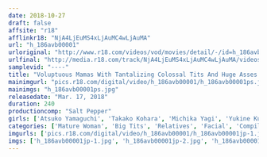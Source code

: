 ```yaml
---
date: 2018-10-27
draft: false
affsite: "r18"
afflinkr18: "NjA4LjEuMS4xLjAuMC4wLjAuMA"
url: "h_186avb00001"
urloriginal: "http://www.r18.com/videos/vod/movies/detail/-/id=h_186avb00001"
urlfinal: "http://media.r18.com/track/NjA4LjEuMS4xLjAuMC4wLjAuMA/videos/vod/movies/detail/-/id=h_186avb00001"
samplevid: "----"
title: "Voluptuous Mamas With Tantalizing Colossal Tits And Huge Asses 4 Hours Greatest Hits Collection"
mainimgurl: "pics.r18.com/digital/video/h_186avb00001/h_186avb00001ps.jpg"
mainimgs: "h_186avb00001ps.jpg"
releasedate: "Mar. 17, 2018"
duration: 240
productioncomp: "Salt Pepper"
girls: ['Atsuko Yamaguchi', 'Takako Kohara', 'Michika Yagi', 'Yukine Kuramoto', 'Rumi Matsuoka', 'Shizuka Kagami']
categories: ['Mature Woman', 'Big Tits', 'Relatives', 'Facial', 'Compilation', 'Over 4 Hours', 'Hi-Def']
imgurls: ['pics.r18.com/digital/video/h_186avb00001/h_186avb00001jp-1.jpg', 'pics.r18.com/digital/video/h_186avb00001/h_186avb00001jp-2.jpg', 'pics.r18.com/digital/video/h_186avb00001/h_186avb00001jp-3.jpg', 'pics.r18.com/digital/video/h_186avb00001/h_186avb00001jp-4.jpg', 'pics.r18.com/digital/video/h_186avb00001/h_186avb00001jp-5.jpg', 'pics.r18.com/digital/video/h_186avb00001/h_186avb00001jp-6.jpg', 'pics.r18.com/digital/video/h_186avb00001/h_186avb00001jp-7.jpg', 'pics.r18.com/digital/video/h_186avb00001/h_186avb00001jp-8.jpg', 'pics.r18.com/digital/video/h_186avb00001/h_186avb00001jp-9.jpg', 'pics.r18.com/digital/video/h_186avb00001/h_186avb00001jp-10.jpg', 'pics.r18.com/digital/video/h_186avb00001/h_186avb00001jp-11.jpg', 'pics.r18.com/digital/video/h_186avb00001/h_186avb00001jp-12.jpg', 'pics.r18.com/digital/video/h_186avb00001/h_186avb00001jp-13.jpg', 'pics.r18.com/digital/video/h_186avb00001/h_186avb00001jp-14.jpg', 'pics.r18.com/digital/video/h_186avb00001/h_186avb00001jp-15.jpg', 'pics.r18.com/digital/video/h_186avb00001/h_186avb00001jp-16.jpg', 'pics.r18.com/digital/video/h_186avb00001/h_186avb00001jp-17.jpg', 'pics.r18.com/digital/video/h_186avb00001/h_186avb00001jp-18.jpg', 'pics.r18.com/digital/video/h_186avb00001/h_186avb00001jp-19.jpg', 'pics.r18.com/digital/video/h_186avb00001/h_186avb00001jp-20.jpg']
imgs: ['h_186avb00001jp-1.jpg', 'h_186avb00001jp-2.jpg', 'h_186avb00001jp-3.jpg', 'h_186avb00001jp-4.jpg', 'h_186avb00001jp-5.jpg', 'h_186avb00001jp-6.jpg', 'h_186avb00001jp-7.jpg', 'h_186avb00001jp-8.jpg', 'h_186avb00001jp-9.jpg', 'h_186avb00001jp-10.jpg', 'h_186avb00001jp-11.jpg', 'h_186avb00001jp-12.jpg', 'h_186avb00001jp-13.jpg', 'h_186avb00001jp-14.jpg', 'h_186avb00001jp-15.jpg', 'h_186avb00001jp-16.jpg', 'h_186avb00001jp-17.jpg', 'h_186avb00001jp-18.jpg', 'h_186avb00001jp-19.jpg', 'h_186avb00001jp-20.jpg']
---
```

